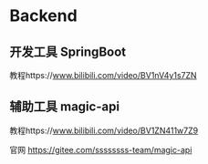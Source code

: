 # Backend

## 开发工具 SpringBoot
教程https://www.bilibili.com/video/BV1nV4y1s7ZN

## 辅助工具 magic-api 
教程https://www.bilibili.com/video/BV1ZN411w7Z9

官网 https://gitee.com/ssssssss-team/magic-api
